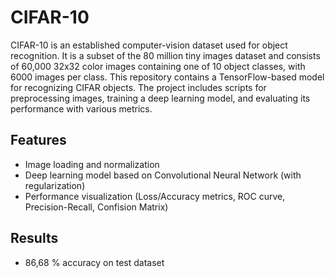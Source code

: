# CIFAR-10
 
CIFAR-10  is an established computer-vision dataset used for object recognition. It is a subset of the 80 million tiny images dataset and consists of 60,000 32x32 color images containing one of 10 object classes, with 6000 images per class. 
This repository contains a TensorFlow-based model for recognizing CIFAR objects. The project includes scripts for preprocessing images, training a deep learning model, and evaluating its performance with various metrics.

## Features
- Image loading and normalization
- Deep learning model based on Convolutional Neural Network (with regularization)
- Performance visualization (Loss/Accuracy metrics, ROC curve, Precision-Recall, Confision Matrix)

## Results
- 86,68 % accuracy on test dataset
